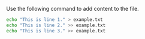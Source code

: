 Use the following command to add content to the file.

```bash
echo "This is line 1." > example.txt
echo "This is line 2." >> example.txt
echo "This is line 3." >> example.txt

```